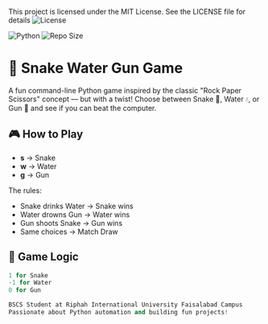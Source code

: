 This project is licensed under the MIT License. See the LICENSE file for details
![License](https://img.shields.io/badge/License-MIT-green)

![Python](https://img.shields.io/badge/Python-3.10-blue)
![Repo Size](https://img.shields.io/github/repo-size/bilal-dev-0x/Snake-water-gun-Game)

# 🐍 Snake Water Gun Game

A fun command-line Python game inspired by the classic "Rock Paper Scissors" concept — but with a twist! Choose between Snake 🐍, Water 💧, or Gun 🔫 and see if you can beat the computer.

## 🎮 How to Play

- **s** → Snake  
- **w** → Water  
- **g** → Gun  

The rules:
- Snake drinks Water → Snake wins  
- Water drowns Gun → Water wins  
- Gun shoots Snake → Gun wins  
- Same choices → Match Draw

## 🧠 Game Logic

```python
1 for Snake
-1 for Water
0 for Gun

BSCS Student at Riphah International University Faisalabad Campus
Passionate about Python automation and building fun projects!
```

